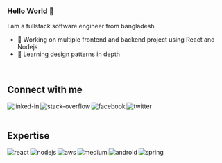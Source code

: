 ### Hello World 👋
I am a fullstack software engineer from bangladesh

- 🔭 Working on multiple frontend and backend project using React and Nodejs
- 🌱 Learning design patterns in depth
<br>

## Connect with me

[<img align="left" alt="linked-in" src="https://img.shields.io/badge/linkedin-%230077B5.svg?&style=for-the-badge&logo=linkedin&logoColor=white" />](https://www.linkedin.com/in/mohammad-sadee-228306203/)

[<img align="left" alt="stack-overflow" src="https://img.shields.io/badge/stack%20overflow-FE7A16?logo=stack-overflow&logoColor=white&style=for-the-badge" />](https://stackoverflow.com/users/16143606/mohammad-sadee)

[<img align="left" alt="facebook" src="https://img.shields.io/badge/facebook-%231877F2.svg?&style=for-the-badge&logo=facebook&logoColor=white" />](https://www.facebook.com/codewithsadee/)

[<img align="left" alt="twitter" src="https://img.shields.io/badge/twitter-%231DA1F2.svg?&style=for-the-badge&logo=twitter&logoColor=white" />](https://twitter.com/codewithsadee/)

<br>
<br>

## Expertise

<img align="left" alt="react" src="https://img.shields.io/badge/react%20-%2320232a.svg?&style=for-the-badge&logo=react&logoColor=%2361DAFB" />

<img align="left" alt="nodejs" src="https://img.shields.io/badge/node.js%20-%2343853D.svg?&style=for-the-badge&logo=node.js&logoColor=white" />

<img align="left" alt="aws" src="https://img.shields.io/badge/Amazon%20AWS-%23232F3E?logo=amazon-aws&logoColor=white&style=for-the-badge" />

<img align="left" alt="medium" src="https://img.shields.io/badge/postgres-%23316192.svg?&style=for-the-badge&logo=postgresql&logoColor=white" />

<img align="left" alt="android" src="https://img.shields.io/badge/Android-3DDC84?logo=android&logoColor=white&style=for-the-badge" />

<img align="left" alt="spring" src="https://img.shields.io/badge/spring%20-%236DB33F.svg?&style=for-the-badge&logo=spring&logoColor=white" />

<br>
<br>
